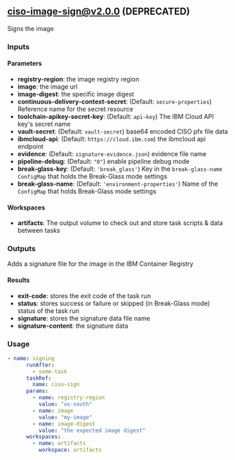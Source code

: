 ## ciso-image-sign@v2.0.0 (DEPRECATED)
Signs the image

### Inputs

#### Parameters

- **registry-region**: the image registry region
- **image**: the image url
- **image-digest**: the specific image digest
- **continuous-delivery-context-secret**: (Default: `secure-properties`) Reference name for the secret resource
- **toolchain-apikey-secret-key**: (Default: `api-key`) The IBM Cloud API key's secret name
- **vault-secret**: (Default: `vault-secret`) base64 encoded CISO pfx file data
- **ibmcloud-api**: (Default: `https://cloud.ibm.com`) the ibmcloud api endpoint
- **evidence**: (Default: `signature-evidence.json`) evidence file name
- **pipeline-debug**: (Default: `"0"`) enable pipeline debug mode
- **break-glass-key**: (Default: `'break_glass'`) Key in the `break-glass-name` `ConfigMap` that holds the Break-Glass mode settings
- **break-glass-name**: (Default: `'environment-properties'`) Name of the `ConfigMap` that holds Break-Glass mode settings

#### Workspaces

- **artifacts**: The output volume to check out and store task scripts & data between tasks

### Outputs
Adds a signature file for the image in the IBM Container Registry

#### Results
- **exit-code**: stores the exit code of the task run
- **status**: stores success or failure or skipped (in Break-Glass mode) status of the task run
- **signature**: stores the signature data file name
- **signature-content**: the signature data

### Usage

```yaml
- name: signing
      runAfter:
        - some-task
      taskRef:
        name: ciso-sign
      params:
        - name: registry-region
          value: "us-south"
        - name: image
          value: "my-image"
        - name: image-digest
          value: "the expected image digest"
      workspaces:
        - name: artifacts
          workspace: artifacts
```
